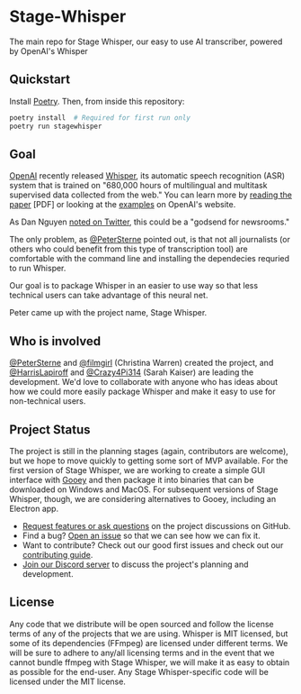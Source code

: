 # Stage-Whisper
The main repo for Stage Whisper, our easy to use AI transcriber, powered by OpenAI's Whisper

## Quickstart

Install [Poetry](https://python-poetry.org/). Then, from inside this repository:

```sh
poetry install  # Required for first run only
poetry run stagewhisper
```

## Goal

[OpenAI](https://openai.com/blog/whisper/) recently released [Whisper](https://github.com/openai/whisper), its automatic speech recognition (ASR) system that is trained on "680,000 hours of multilingual and multitask supervised data collected from the web." You can learn more by [reading the paper](https://cdn.openai.com/papers/whisper.pdf) [PDF] or looking at the [examples](https://openai.com/blog/whisper/) on OpenAI's website.

As Dan Nguyen [noted on Twitter](https://twitter.com/dancow/status/1572749731704573957), this could be a "godsend for newsrooms."

The only problem, as [@PeterSterne](https://github.com/petersterne) pointed out, is that not all journalists (or others who could benefit from this type of transcription tool) are comfortable with the command line and installing the dependecies requried to run Whisper.

Our goal is to package Whisper in an easier to use way so that less technical users can take advantage of this neural net.

Peter came up with the project name, Stage Whisper.

## Who is involved

[@PeterSterne](https://github.com/petersterne) and [@filmgirl](https://github.com/filmgirl) (Christina Warren) created the project, and [@HarrisLapiroff](https://github.com/harrislapiroff) and [@Crazy4Pi314](https://github.com/crazy4pi314) (Sarah Kaiser) are leading the development. We'd love to collaborate with anyone who has ideas about how we could more easily package Whisper and make it easy to use for non-technical users.

## Project Status

The project is still in the planning stages (again, contributors are welcome), but we hope to move quickly to getting some sort of MVP available. For the first version of Stage Whisper, we are working to create a simple GUI interface with [Gooey](https://github.com/chriskiehl/Gooey/) and then package it into binaries that can be downloaded on Windows and MacOS. For subsequent versions of Stage Whisper, though, we are considering alternatives to Gooey, including an Electron app.     

- [Request features or ask questions](https://github.com/Stage-Whisper/Stage-Whisper/discussions) on the project discussions on GitHub.
- Find a bug? [Open an issue](https://github.com/Stage-Whisper/Stage-Whisper/issues/choose) so that we can see how we can fix it.
- Want to contribute? Check out our good first issues and check out our [contributing guide](https://github.com/Stage-Whisper/Stage-Whisper/contribute).
- [Join our Discord server](https://discord.gg/rcKtzTsA) to discuss the project's planning and development.

## License

Any code that we distribute will be open sourced and follow the license terms of any of the projects that we are using. Whisper is MIT licensed, but some of its dependencies (FFmpeg) are licensed under different terms. We will be sure to adhere to any/all licensing terms and in the event that we cannot bundle ffmpeg with Stage Whisper, we will make it as easy to obtain as possible for the end-user. Any Stage Whisper-specific code will be licensed under the MIT license.
